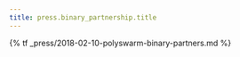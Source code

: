 ```yaml
---
title: press.binary_partnership.title
---
```


{% tf _press/2018-02-10-polyswarm-binary-partners.md %}
